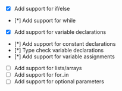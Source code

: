 * [x] Add support for if/else
* [*] Add support for while
* [x] Add support for variable declarations
* [*] Add support for constant declarations
* [*] Type check variable declarations
* [*] Add support for variable assignments
* [ ] Add support for lists/arrays
* [ ] Add support for for..in
* [ ] Add support for optional parameters